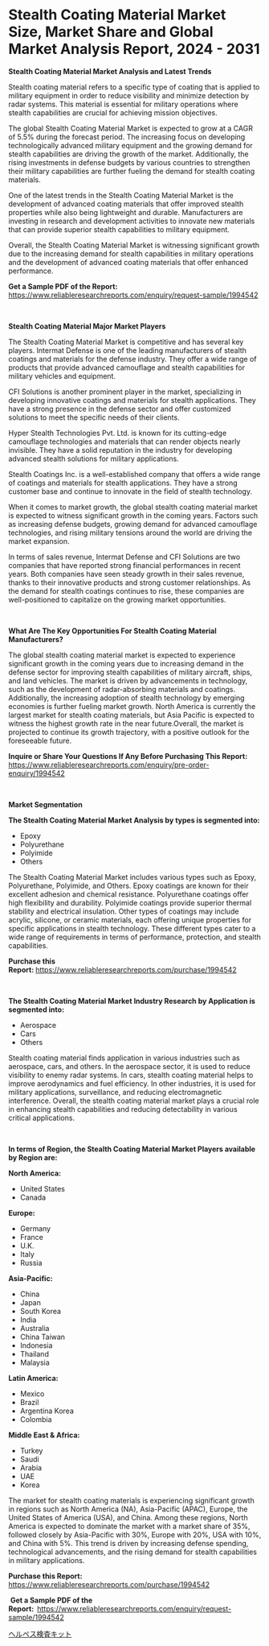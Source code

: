 <p><h1>Stealth Coating Material Market Size, Market Share and Global Market Analysis Report, 2024 - 2031</h1></p><p><strong>Stealth Coating Material Market Analysis and Latest Trends</strong></p>
<p><p>Stealth coating material refers to a specific type of coating that is applied to military equipment in order to reduce visibility and minimize detection by radar systems. This material is essential for military operations where stealth capabilities are crucial for achieving mission objectives.</p><p>The global Stealth Coating Material Market is expected to grow at a CAGR of 5.5% during the forecast period. The increasing focus on developing technologically advanced military equipment and the growing demand for stealth capabilities are driving the growth of the market. Additionally, the rising investments in defense budgets by various countries to strengthen their military capabilities are further fueling the demand for stealth coating materials.</p><p>One of the latest trends in the Stealth Coating Material Market is the development of advanced coating materials that offer improved stealth properties while also being lightweight and durable. Manufacturers are investing in research and development activities to innovate new materials that can provide superior stealth capabilities to military equipment.</p><p>Overall, the Stealth Coating Material Market is witnessing significant growth due to the increasing demand for stealth capabilities in military operations and the development of advanced coating materials that offer enhanced performance.</p></p>
<p><strong>Get a Sample PDF of the Report:&nbsp;</strong> <a href="https://www.reliableresearchreports.com/enquiry/request-sample/1994542">https://www.reliableresearchreports.com/enquiry/request-sample/1994542</a></p>
<p>&nbsp;</p>
<p><strong>Stealth Coating Material Major Market Players</strong></p>
<p><p>The Stealth Coating Material Market is competitive and has several key players. Intermat Defense is one of the leading manufacturers of stealth coatings and materials for the defense industry. They offer a wide range of products that provide advanced camouflage and stealth capabilities for military vehicles and equipment.</p><p>CFI Solutions is another prominent player in the market, specializing in developing innovative coatings and materials for stealth applications. They have a strong presence in the defense sector and offer customized solutions to meet the specific needs of their clients.</p><p>Hyper Stealth Technologies Pvt. Ltd. is known for its cutting-edge camouflage technologies and materials that can render objects nearly invisible. They have a solid reputation in the industry for developing advanced stealth solutions for military applications.</p><p>Stealth Coatings Inc. is a well-established company that offers a wide range of coatings and materials for stealth applications. They have a strong customer base and continue to innovate in the field of stealth technology.</p><p>When it comes to market growth, the global stealth coating material market is expected to witness significant growth in the coming years. Factors such as increasing defense budgets, growing demand for advanced camouflage technologies, and rising military tensions around the world are driving the market expansion.</p><p>In terms of sales revenue, Intermat Defense and CFI Solutions are two companies that have reported strong financial performances in recent years. Both companies have seen steady growth in their sales revenue, thanks to their innovative products and strong customer relationships. As the demand for stealth coatings continues to rise, these companies are well-positioned to capitalize on the growing market opportunities.</p></p>
<p>&nbsp;</p>
<p><strong>What Are The Key Opportunities For Stealth Coating Material Manufacturers?</strong></p>
<p><p>The global stealth coating material market is expected to experience significant growth in the coming years due to increasing demand in the defense sector for improving stealth capabilities of military aircraft, ships, and land vehicles. The market is driven by advancements in technology, such as the development of radar-absorbing materials and coatings. Additionally, the increasing adoption of stealth technology by emerging economies is further fueling market growth. North America is currently the largest market for stealth coating materials, but Asia Pacific is expected to witness the highest growth rate in the near future.Overall, the market is projected to continue its growth trajectory, with a positive outlook for the foreseeable future.</p></p>
<p><strong>Inquire or Share Your Questions If Any Before Purchasing This Report:</strong> <a href="https://www.reliableresearchreports.com/enquiry/pre-order-enquiry/1994542">https://www.reliableresearchreports.com/enquiry/pre-order-enquiry/1994542</a></p>
<p>&nbsp;</p>
<p><strong>Market Segmentation</strong></p>
<p><strong>The Stealth Coating Material Market Analysis by types is segmented into:</strong></p>
<p><ul><li>Epoxy</li><li>Polyurethane</li><li>Polyimide</li><li>Others</li></ul></p>
<p><p>The Stealth Coating Material Market includes various types such as Epoxy, Polyurethane, Polyimide, and Others. Epoxy coatings are known for their excellent adhesion and chemical resistance. Polyurethane coatings offer high flexibility and durability. Polyimide coatings provide superior thermal stability and electrical insulation. Other types of coatings may include acrylic, silicone, or ceramic materials, each offering unique properties for specific applications in stealth technology. These different types cater to a wide range of requirements in terms of performance, protection, and stealth capabilities.</p></p>
<p><strong>Purchase this Report:&nbsp;</strong><a href="https://www.reliableresearchreports.com/purchase/1994542">https://www.reliableresearchreports.com/purchase/1994542</a></p>
<p>&nbsp;</p>
<p><strong>The Stealth Coating Material Market Industry Research by Application is segmented into:</strong></p>
<p><ul><li>Aerospace</li><li>Cars</li><li>Others</li></ul></p>
<p><p>Stealth coating material finds application in various industries such as aerospace, cars, and others. In the aerospace sector, it is used to reduce visibility to enemy radar systems. In cars, stealth coating material helps to improve aerodynamics and fuel efficiency. In other industries, it is used for military applications, surveillance, and reducing electromagnetic interference. Overall, the stealth coating material market plays a crucial role in enhancing stealth capabilities and reducing detectability in various critical applications.</p></p>
<p>&nbsp;</p>
<p><strong>In terms of Region, the Stealth Coating Material Market Players available by Region are:</strong></p>
<p>
    <p> <strong> North America: </strong>
        <ul>
            <li>United States</li>
            <li>Canada</li>
        </ul>
        </p> 
    <p> <strong> Europe: </strong>
        <ul>
            <li>Germany</li>
            <li>France</li>
            <li>U.K.</li>
            <li>Italy</li>
            <li>Russia</li>
        </ul>
        </p> 
    <p> <strong> Asia-Pacific: </strong>
        <ul>
            <li>China</li>
            <li>Japan</li>
            <li>South Korea</li>
            <li>India</li>
            <li>Australia</li>
            <li>China Taiwan</li>
            <li>Indonesia</li>
            <li>Thailand</li>
            <li>Malaysia</li>
        </ul>
        </p> 
    <p> <strong> Latin America: </strong>
        <ul>
            <li>Mexico</li>
            <li>Brazil</li>
            <li>Argentina Korea</li>
            <li>Colombia</li>
        </ul>
        </p> 
    <p> <strong> Middle East & Africa: </strong>
        <ul>
            <li>Turkey</li>
            <li>Saudi</li>
            <li>Arabia</li>
            <li>UAE</li>
            <li>Korea</li>
        </ul>
    </p>
    </p>
<p><p>The market for stealth coating materials is experiencing significant growth in regions such as North America (NA), Asia-Pacific (APAC), Europe, the United States of America (USA), and China. Among these regions, North America is expected to dominate the market with a market share of 35%, followed closely by Asia-Pacific with 30%, Europe with 20%, USA with 10%, and China with 5%. This trend is driven by increasing defense spending, technological advancements, and the rising demand for stealth capabilities in military applications.</p></p>
<p><strong>Purchase this Report: </strong><a href="https://www.reliableresearchreports.com/purchase/1994542">https://www.reliableresearchreports.com/purchase/1994542</a></p>
<p>&nbsp;<strong>Get a Sample PDF of the Report:&nbsp;&nbsp;</strong><a href="https://www.reliableresearchreports.com/enquiry/request-sample/1994542">https://www.reliableresearchreports.com/enquiry/request-sample/1994542</a></p>
<p><strong></strong></p>
<p><p><a href="https://github.com/oqoeusbvpadwjs08/Market-Research-Report-List-1/blob/main/9061316193060.md">ヘルペス検査キット</a></p></p>